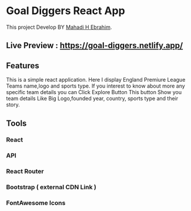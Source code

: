 # Goal Diggers React App

This project Develop BY [Mahadi H Ebrahim](https://ebrahim.xyz).

## Live Preview : https://goal-diggers.netlify.app/

## Features
This is a simple react application. Here I display England Premiure League Teams name,logo and sports type. If you interest to know about more any specific team details you can Click Explore Button This button Show you team details Like Big Logo,founded year, country, sports type and their story.

## Tools
### React 
### API
### React Router 
### Bootstrap ( external CDN Link )
### FontAwesome Icons 